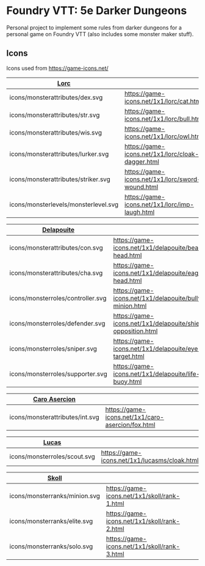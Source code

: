 # Foundry VTT: 5e Darker Dungeons

Personal project to implement some rules from darker dungeons for a personal game on Foundry VTT (also includes some monster maker stuff).

## Icons

Icons used from https://game-icons.net/

| [Lorc](https://lorcblog.blogspot.com/) | |
|----------------------------------------|-|
| icons/monsterattributes/dex.svg | https://game-icons.net/1x1/lorc/cat.html |
| icons/monsterattributes/str.svg | https://game-icons.net/1x1/lorc/bull.html |
| icons/monsterattributes/wis.svg | https://game-icons.net/1x1/lorc/owl.html |
| icons/monsterattributes/lurker.svg | https://game-icons.net/1x1/lorc/cloak-dagger.html |
| icons/monsterattributes/striker.svg | https://game-icons.net/1x1/lorc/sword-wound.html |
| icons/monsterlevels/monsterlevel.svg | https://game-icons.net/1x1/lorc/imp-laugh.html |

| [Delapouite](https://delapouite.com/) | |
|----------------------------------------|-|
| icons/monsterattributes/con.svg | https://game-icons.net/1x1/delapouite/bear-head.html |
| icons/monsterattributes/cha.svg | https://game-icons.net/1x1/delapouite/eagle-head.html |
| icons/monsterroles/controller.svg | https://game-icons.net/1x1/delapouite/bully-minion.html |
| icons/monsterroles/defender.svg | https://game-icons.net/1x1/delapouite/shield-opposition.html |
| icons/monsterroles/sniper.svg | https://game-icons.net/1x1/delapouite/eye-target.html |
| icons/monsterroles/supporter.svg | https://game-icons.net/1x1/delapouite/life-buoy.html |

| [Caro Asercion](https://game-icons.net/) | |
|----------------------------------------|-|
| icons/monsterattributes/int.svg | https://game-icons.net/1x1/caro-asercion/fox.html |

| [Lucas](https://game-icons.net/) | |
|----------------------------------------|-|
| icons/monsterroles/scout.svg | https://game-icons.net/1x1/lucasms/cloak.html |

| [Skoll](https://game-icons.net/) | |
|----------------------------------------|-|
| icons/monsterranks/minion.svg | https://game-icons.net/1x1/skoll/rank-1.html |
| icons/monsterranks/elite.svg | https://game-icons.net/1x1/skoll/rank-2.html |
| icons/monsterranks/solo.svg | https://game-icons.net/1x1/skoll/rank-3.html |
